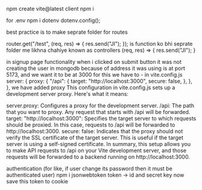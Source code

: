 
npm create vite@latest client
npm i

for .env
npm i dotenv
dotenv.config();

best practice is to make seprate folder for routes

router.get("/test", (req, res) => {
  res.send("JI");
});
is function ko bhi seprate folder me likhna chahiye known as controllers
(req, res) => {
  res.send("JI");
}

in signup page functionality
when i clicked on submit button it was not creating the user in mongodb
because of address it was using is at port 5173, and we want it to be at 3000
for this we have to -
in vite.config.js
 server: {
    proxy: {
      "/api": {
        target: "http://localhost:3000",
        secure: false,
      },
    },
  },
  we have added proxy
  This configuration in vite.config.js sets up a development server proxy. Here's what it means:

server.proxy: Configures a proxy for the development server.
/api: The path that you want to proxy. Any request that starts with /api will be forwarded.
target: "http://localhost:3000": Specifies the target server to which requests should be proxied. In this case, requests to /api will be forwarded to http://localhost:3000.
secure: false: Indicates that the proxy should not verify the SSL certificate of the target server. This is useful if the target server is using a self-signed certificate.
In summary, this setup allows you to make API requests to /api on your Vite development server, and those requests will be forwarded to a backend running on http://localhost:3000.



authentication (for like, if user change its password then it must be authenticated user)
npm i jsonwebtoken
token -> id and secret key
now save this token to cookie


